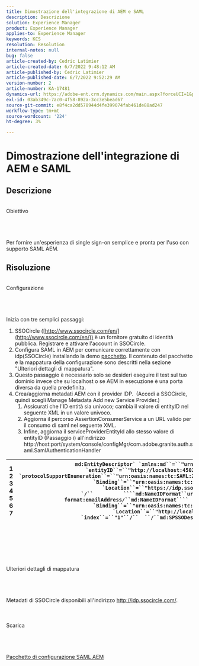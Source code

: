 ```yaml
---
title: Dimostrazione dell'integrazione di AEM e SAML
description: Descrizione
solution: Experience Manager
product: Experience Manager
applies-to: Experience Manager
keywords: KCS
resolution: Resolution
internal-notes: null
bug: false
article-created-by: Cedric Latimier
article-created-date: 6/7/2022 9:48:12 AM
article-published-by: Cedric Latimier
article-published-date: 6/7/2022 9:52:29 AM
version-number: 2
article-number: KA-17481
dynamics-url: https://adobe-ent.crm.dynamics.com/main.aspx?forceUCI=1&pagetype=entityrecord&etn=knowledgearticle&id=3c8a2cf0-46e6-ec11-bb3c-000d3a3b17fa
exl-id: 03ab349c-7ac0-4f58-892a-3cc3e5bead67
source-git-commit: e8f4ca2dd578944d4fe399074fab461de88ad247
workflow-type: tm+mt
source-wordcount: '224'
ht-degree: 3%

---
```


# Dimostrazione dell&#39;integrazione di AEM e SAML

## Descrizione

<br>    Obiettivo<br><br><br><br>\
Per fornire un&#39;esperienza di single sign-on semplice e pronta per l&#39;uso con supporto SAML AEM.


## Risoluzione

<br>Configurazione<br><br><br><br>\
Inizia con tre semplici passaggi:

1. SSOCircle ([http://www.ssocircle.com/en/](http://www.ssocircle.com/en/)) è un fornitore gratuito di identità pubblica. Registrare e attivare l&#39;account in SSOCircle.
2. Configura SAML in AEM per comunicare correttamente con idp(SSOCircle) installando la demo [pacchetto](https://files.acrobat.com/a/preview/d0017bf5-c35a-483e-80a0-d6bfb0526299). Il contenuto del pacchetto e la mappatura della configurazione sono descritti nella sezione &quot;Ulteriori dettagli di mappatura&quot;.
3. Questo passaggio è necessario solo se desideri eseguire il test sul tuo dominio invece che su localhost o se AEM in esecuzione è una porta diversa da quella predefinita.
4. Crea/aggiorna metadati AEM con il provider IDP.  (Accedi a SSOCircle, quindi scegli Manage Metadata Add new Service Provider.) 
   1. Assicurati che l&#39;ID entità sia univoco; cambia il valore di entityID nel seguente XML in un valore univoco.
   2. Aggiorna il percorso AssertionConsumerService a un URL valido per il consumo di saml nel seguente XML.
   3. Infine, aggiorna il serviceProviderEntityId allo stesso valore di entityID (Passaggio i) all&#39;indirizzo http://host:port/system/console/configMgr/com.adobe.granite.auth.saml.SamlAuthenticationHandler



| 1<br>  2<br>  3<br>  4<br>  5<br>  6<br>  7 | ```md:EntityDescriptor` `xmlns:md``=``"urn:oasis:names:tc:SAML:2.0:metadata"` `entityID``=``"http://localhost:4502/"````  ````md:SPSSODescriptor` `protocolSupportEnumeration``=``"urn:oasis:names:tc:SAML:2.0:protocol"````          ````md:SingleLogoutService` `Binding``=``"urn:oasis:names:tc:SAML:2.0:bindings:HTTP-POST"` `Location``=``"https://idp.ssocircle.com/sso/UI/Logout"` `/``          ````md:NameIDFormat``urn:oasis:names:tc:SAML:1.1:nameid-format:emailAddress/``md:NameIDFormat````        ````md:AssertionConsumerService` `Binding``=``"urn:oasis:names:tc:SAML:2.0:bindings:HTTP-POST"` `Location``=``"http://localhost:4502/saml_login"` `index``=``"1"``/``  ``/``md:SPSSODescriptor````/``md:EntityDescriptor``` |
| --- | --- |

<br><br><br><br><br><br>    Ulteriori dettagli di mappatura<br><br><br><br>\
Metadati di SSOCircle disponibili all&#39;indirizzo http://idp.ssocircle.com/.
<br><br><br><br>    Scarica<br><br><br><br>\
[Pacchetto di configurazione SAML AEM](https://files.acrobat.com/a/preview/d0017bf5-c35a-483e-80a0-d6bfb0526299)

